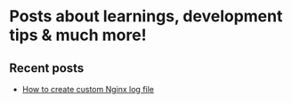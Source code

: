 # Posts about learnings, development tips & much more!

## Recent posts

- [How to create custom Nginx log file](posts/nginx-custom-log.md)

